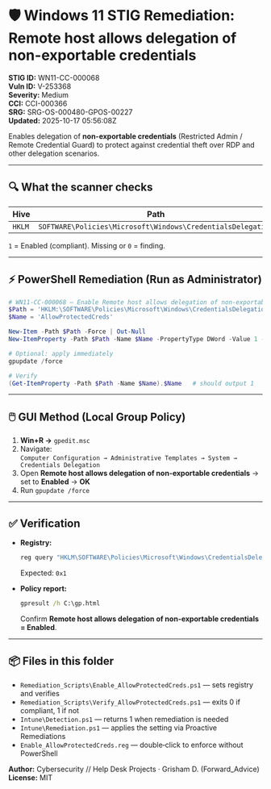 # 🛡️ Windows 11 STIG Remediation: Remote host allows delegation of non-exportable credentials

**STIG ID:** WN11-CC-000068  
**Vuln ID:** V-253368  
**Severity:** Medium  
**CCI:** CCI-000366  
**SRG:** SRG-OS-000480-GPOS-00227  
**Updated:** 2025-10-17 05:56:08Z

Enables delegation of **non-exportable credentials** (Restricted Admin / Remote Credential Guard) to protect against credential theft over RDP and other delegation scenarios.

---

## 🔍 What the scanner checks

| Hive | Path | Name | Type | Expected |
|------|------|------|------|----------|
| `HKLM` | `SOFTWARE\Policies\Microsoft\Windows\CredentialsDelegation` | `AllowProtectedCreds` | `REG_DWORD` | `1` |

`1` = Enabled (compliant). Missing or `0` = finding.

---

## ⚡ PowerShell Remediation (Run as Administrator)

```powershell
# WN11-CC-000068 — Enable Remote host allows delegation of non-exportable credentials
$Path = 'HKLM:\SOFTWARE\Policies\Microsoft\Windows\CredentialsDelegation'
$Name = 'AllowProtectedCreds'

New-Item -Path $Path -Force | Out-Null
New-ItemProperty -Path $Path -Name $Name -PropertyType DWord -Value 1 -Force | Out-Null

# Optional: apply immediately
gpupdate /force

# Verify
(Get-ItemProperty -Path $Path -Name $Name).$Name   # should output 1
```

---

## 🖱️ GUI Method (Local Group Policy)

1. **Win+R →** `gpedit.msc`  
2. Navigate:  
   `Computer Configuration → Administrative Templates → System → Credentials Delegation`
3. Open **Remote host allows delegation of non-exportable credentials** → set to **Enabled** → **OK**
4. Run `gpupdate /force`

---

## ✅ Verification

- **Registry:**  
  ```cmd
  reg query "HKLM\SOFTWARE\Policies\Microsoft\Windows\CredentialsDelegation" /v AllowProtectedCreds
  ```
  Expected: `0x1`

- **Policy report:**  
  ```cmd
  gpresult /h C:\gp.html
  ```
  Confirm **Remote host allows delegation of non-exportable credentials = Enabled**.

---

## 📦 Files in this folder

- `Remediation_Scripts\Enable_AllowProtectedCreds.ps1` — sets registry and verifies  
- `Remediation_Scripts\Verify_AllowProtectedCreds.ps1` — exits 0 if compliant, 1 if not  
- `Intune\Detection.ps1` — returns 1 when remediation is needed  
- `Intune\Remediation.ps1` — applies the setting via Proactive Remediations  
- `Enable_AllowProtectedCreds.reg` — double‑click to enforce without PowerShell

**Author:** Cybersecurity // Help Desk Projects · Grisham D. (Forward_Advice)  
**License:** MIT
